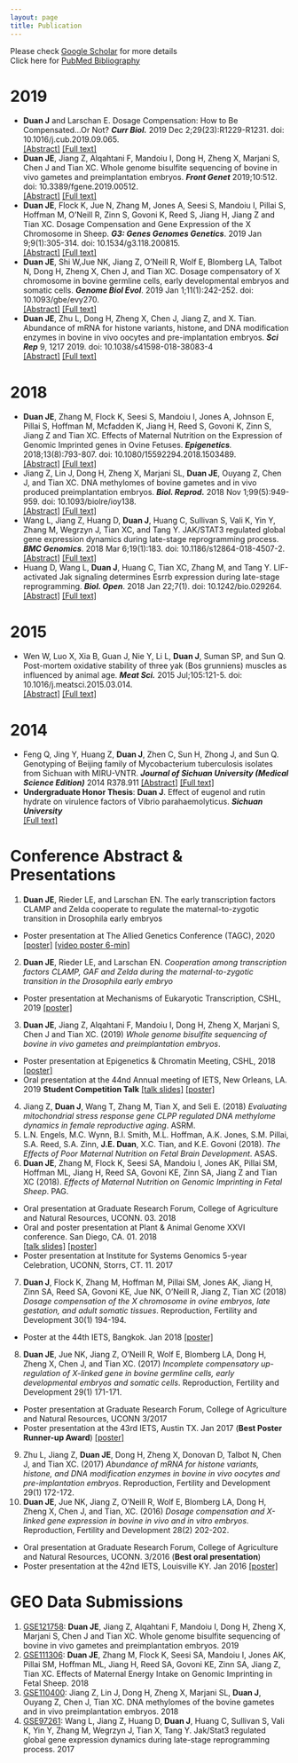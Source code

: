 ```yaml
---
layout: page
title: Publication 
---
```


Please check [Google Scholar][google scholar] for more details  
Click here for [PubMed Bibliography][pubMed]  

[google scholar]:https://scholar.google.com/citations?user=TpENjCMAAAAJ&hl=en
[pubMed]:https://www.ncbi.nlm.nih.gov/myncbi/14SweeSYJLAQf/bibliography/public/


# 2019

* **Duan J** and Larschan E. Dosage Compensation: How to Be Compensated…Or Not? _**Curr Biol.**_ 2019 Dec 2;29(23):R1229-R1231. doi: 10.1016/j.cub.2019.09.065.  
[[Abstract]](https://www.ncbi.nlm.nih.gov/pubmed/31794753/) [[Full text]](publication/CurrentBiology_Dispatches2019.pdf)
*	**Duan JE**, Jiang Z, Alqahtani F, Mandoiu I, Dong H, Zheng X, Marjani S, Chen J and Tian XC. Whole genome bisulfite sequencing of bovine in vivo gametes and preimplantation embryos. _**Front Genet**_ 2019;10:512. doi: 10.3389/fgene.2019.00512.  
[[Abstract]](https://www.ncbi.nlm.nih.gov/pubmed/31191619/) [[Full text]](publication/Frontier_in_genetics_WGBS_bovineEmbryos2019.pdf)
*	**Duan JE**, Flock K, Jue N, Zhang M, Jones A, Seesi S, Mandoiu I, Pillai S, Hoffman M, O’Neill R, Zinn S, Govoni K, Reed S, Jiang H, Jiang Z and Tian XC. Dosage Compensation and Gene Expression of the X Chromosome in Sheep. _**G3: Genes Genomes Genetics**_. 2019 Jan 9;9(1):305-314. doi: 10.1534/g3.118.200815.  
[[Abstract]](https://www.ncbi.nlm.nih.gov/pubmed/30482800/) [[Full text]](publication/G3_X_dosageCompensation_Sheep.pdf)
*	**Duan JE**, Shi W,Jue NK, Jiang Z, O’Neill R, Wolf E, Blomberg LA, Talbot N, Dong H, Zheng X, Chen J, and Tian XC. Dosage compensatory of X chromosome in bovine germline cells, early developmental embryos and somatic cells. _**Genome Biol Evol**_. 2019 Jan 1;11(1):242-252. doi: 10.1093/gbe/evy270.  
[[Abstract]](https://www.ncbi.nlm.nih.gov/pubmed/30566637/) [[Full text]](publication/GBE_X_dosageCompensation_BovineEmbryo.pdf) 
*	**Duan JE**, Zhu L, Dong H, Zheng X, Chen J, Jiang Z, and X. Tian. Abundance of mRNA for histone variants, histone, and DNA modification enzymes in bovine in vivo oocytes and pre-implantation embryos. _**Sci Rep**_ 9, 1217 2019. doi: 10.1038/s41598-018-38083-4  
[[Abstract]](https://www.nature.com/articles/s41598-018-38083-4) [[Full text]](publication/ScientificReports_Bovine_HistoneGenes_rna-seq.pdf)

# 2018

* **Duan JE**, Zhang M, Flock K, Seesi S, Mandoiu I, Jones A, Johnson E, Pillai S, Hoffman M, Mcfadden K, Jiang H, Reed S, Govoni K, Zinn S, Jiang Z and Tian XC. Effects of Maternal Nutrition on the Expression of Genomic Imprinted genes in Ovine Fetuses. _**Epigenetics**._ 2018;13(8):793-807. doi: 10.1080/15592294.2018.1503489.  
[[Abstract]](https://www.ncbi.nlm.nih.gov/pubmed/30051747/) [[Full text]](publication/Epigenetics-sheep_imprinted_gene.pdf) 
* Jiang Z, Lin J, Dong H, Zheng X, Marjani SL, **Duan JE**, Ouyang Z, Chen J, and Tian XC. DNA methylomes of bovine gametes and in vivo produced preimplantation embryos. _**Biol. Reprod.**_ 2018 Nov 1;99(5):949-959. doi: 10.1093/biolre/ioy138.    
[[Abstract]](https://www.ncbi.nlm.nih.gov/pubmed/29912291/) 
[[Full text]](publication/BiolOfRepro_RRBS_bovineEmbryo.pdf) 
*	Wang L, Jiang Z, Huang D, **Duan J**, Huang C, Sullivan S, Vali K, Yin Y, Zhang M, Wegrzyn J, Tian XC, and Tang Y. JAK/STAT3 regulated global gene expression dynamics during late-stage reprogramming process. _**BMC Genomics**_. 2018 Mar 6;19(1):183. doi: 10.1186/s12864-018-4507-2.  
[[Abstract]](https://www.ncbi.nlm.nih.gov/pubmed/29510661/) 
[[Full text]](publication/BMC_Genomics_JAK-STAT3.pdf) 
*	Huang D, Wang L, **Duan J**, Huang C, Tian XC, Zhang M, and Tang Y. LIF-activated Jak signaling determines Esrrb expression during late-stage reprogramming. _**Biol. Open**_. 2018 Jan 22;7(1). doi: 10.1242/bio.029264.  [[Abstract]](https://www.ncbi.nlm.nih.gov/pubmed/29212799/) 
[[Full text]](publication/BiologyOpen_LIF_activated_JAK.pdf)

# 2015

*	Wen W, Luo X, Xia B, Guan J, Nie Y, Li L, **Duan J**, Suman SP, and Sun Q. Post-mortem oxidative stability of three yak (Bos grunniens) muscles as influenced by animal age. _**Meat Sci.**_ 2015 Jul;105:121-5. doi: 10.1016/j.meatsci.2015.03.014.  
[[Abstract]](https://www.ncbi.nlm.nih.gov/pubmed/25839885/) 
[[Full text]](publication/meatscience_yak_muscle_by_age.pdf)
 
# 2014

*	Feng Q, Jing Y, Huang Z, **Duan J**, Zhen C, Sun H, Zhong J, and Sun Q. Genotyping of Beijing family of Mycobacterium tuberculosis isolates from Sichuan with MIRU-VNTR. _**Journal of Sichuan University (Medical Science Edition)**_ 2014 R378.911
[[Abstract]](http://gb.oversea.cnki.net/KCMS/detail/detail.aspx?filename=SCDX201404036&dbcode=CJFD&dbname=CJFD2014) 
[[Full text]](publication/Genotyping_TB_with_MIRU-VNTR_Chinese.pdf)  
*	**Undergraduate Honor Thesis**: **Duan J**. Effect of eugenol and rutin hydrate on virulence factors of Vibrio parahaemolyticus. _**Sichuan University**_  
[[Full text]](publication/undergrad_thesis.pdf) 

# Conference Abstract & Presentations
1. **Duan JE**, Rieder LE, and Larschan EN. The early transcription factors CLAMP and Zelda cooperate to regulate the maternal-to-zygotic transition in Drosophila early embryos
  * Poster presentation at The Allied Genetics Conference (TAGC), 2020 [[poster]](posters/TAGC_2020.pdf) [[video poster 6-min]](https://tagc2020.figshare.com/articles/CLAMP_and_Zelda_Synergistically_Regulate_Transcription_during_Drosophila_Zygotic_Genome_Activation/12150342/1)  
2.	**Duan JE**, Rieder LE, and Larschan EN. _Cooperation among transcription factors CLAMP, GAF and Zelda during the maternal-to-zygotic transition in the Drosophila early embryo_
 * Poster presentation at Mechanisms of Eukaryotic Transcription, CSHL, 2019 [[poster]](posters/CSHL_2019.pdf)
3.	**Duan JE**, Jiang Z, Alqahtani F, Mandoiu I, Dong H, Zheng X, Marjani S, Chen J and Tian XC. (2019) _Whole genome bisulfite sequencing of bovine in vivo gametes and preimplantation embryos_.
 * Poster presentation at Epigenetics & Chromatin Meeting, CSHL, 2018 [[poster]](posters/CSHL_2018.pdf)
 * Oral presentation at the 44nd Annual meeting of IETS, New Orleans, LA. 2019 **Student Competition Talk** [[talk slides]](talks/IETS_2019_talk.pdf) [[poster]](posters/IETS_2019.pdf) 
4.	Jiang Z, **Duan J**, Wang T, Zhang M, Tian X, and Seli E. (2018) _Evaluating mitochondrial stress response gene CLPP regulated DNA methylome dynamics in female reproductive aging_. ASRM.  
5.	L.N. Engels, M.C. Wynn, B.I. Smith, M.L. Hoffman, A.K. Jones, S.M. Pillai, S.A. Reed, S.A. Zinn, **J.E. Duan**, X.C. Tian, and K.E. Govoni (2018). _The Effects of Poor Maternal Nutrition on Fetal Brain Development_. ASAS.  
6.	**Duan JE**, Zhang M, Flock K, Seesi SA, Mandoiu I, Jones AK, Pillai SM, Hoffman ML, Jiang H, Reed SA, Govoni KE, Zinn SA, Jiang Z and Tian XC (2018). _Effects of Maternal Nutrition on Genomic Imprinting in Fetal Sheep_. PAG.  
 * Oral presentation at Graduate Research Forum, College of Agriculture and Natural Resources, UCONN. 03. 2018 
 * Oral and poster presentation at Plant & Animal Genome XXVI conference. San Diego, CA. 01. 2018  
 [[talk slides]](talks/PAG_2018.pdf) [[poster]](posters/PAG_2018.pdf) 
 * Poster presentation at Institute for Systems Genomics 5-year Celebration, UCONN, Storrs, CT. 11. 2017  
7.	**Duan J**, Flock K, Zhang M, Hoffman M, Pillai SM, Jones AK, Jiang H, Zinn SA, Reed SA, Govoni KE, Jue NK, O’Neill R, Jiang Z, Tian XC (2018) _Dosage compensation of the X chromosome in ovine embryos, late gestation, and adult somatic tissues_. Reproduction, Fertility and Development 30(1) 194-194.  
 * Poster at the 44th IETS, Bangkok. Jan 2018 [[poster]](posters/IETS_2018.pdf)
8.	**Duan JE**, Jue NK, Jiang Z, O’Neill R, Wolf E, Blomberg LA, Dong H, Zheng X, Chen J, and Tian XC. (2017) _Incomplete compensatory up-regulation of X-linked gene in bovine germline cells, early developmental embryos and somatic cells_. Reproduction, Fertility and Development 29(1) 171-171.
 * Poster presentation at Graduate Research Forum, College of Agriculture and Natural Resources, UCONN 3/2017
 * Poster presentation at the 43rd IETS, Austin TX. Jan 2017 (**Best Poster Runner-up Award**) [[poster]](posters/IETS_2017.pdf)  
9.	Zhu L, Jiang Z, **Duan JE**, Dong H, Zheng X, Donovan D, Talbot N, Chen J, and Tian XC. (2017) _Abundance of mRNA for histone variants, histone, and DNA modification enzymes in bovine in vivo oocytes and pre-implantation embryos_. Reproduction, Fertility and Development 29(1) 172-172.  
10.	**Duan JE**, Jue NK, Jiang Z, O’Neill R, Wolf E, Blomberg LA, Dong H, Zheng X, Chen J, and Tian, XC. (2016) _Dosage compensation and X-linked gene expression in bovine in vivo and in vitro embryos_. Reproduction, Fertility and Development 28(2) 202-202.  
 * Oral presentation at Graduate Research Forum, College of Agriculture and Natural Resources, UCONN. 3/2016 (**Best oral presentation**)
 * Poster presentation at the 42nd IETS, Louisville KY. Jan 2016 [[poster]](posters/IETS_2016.pdf)

# GEO Data Submissions
1.	[GSE121758](https://www.ncbi.nlm.nih.gov/geo/query/acc.cgi?acc=GSE121758): **Duan JE**, Jiang Z, Alqahtani F, Mandoiu I, Dong H, Zheng X, Marjani S, Chen J and Tian XC. Whole genome bisulfite sequencing of bovine in vivo gametes and preimplantation embryos. 2019  
2.	[GSE111306](https://www.ncbi.nlm.nih.gov/geo/query/acc.cgi?acc=GSE111306): **Duan JE**, Zhang M, Flock K, Seesi SA, Mandoiu I, Jones AK, Pillai SM, Hoffman ML, Jiang H, Reed SA, Govoni KE, Zinn SA, Jiang Z, Tian XC. Effects of Maternal Energy Intake on Genomic Imprinting in Fetal Sheep. 2018  
3.	[GSE110400](https://www.ncbi.nlm.nih.gov/geo/query/acc.cgi?acc=GSE110400): Jiang Z, Lin J, Dong H, Zheng X, Marjani SL, **Duan J**, Ouyang Z, Chen J, Tian XC. DNA methylomes of the bovine gametes and in vivo preimplantation embryos. 2018  
4.	[GSE97261](https://www.ncbi.nlm.nih.gov/geo/query/acc.cgi?acc=GSE97261): Wang L, Jiang Z, Huang D, **Duan J**, Huang C, Sullivan S, Vali K, Yin Y, Zhang M, Wegrzyn J, Tian X, Tang Y. Jak/Stat3 regulated global gene expression dynamics during late-stage reprogramming process. 2017
